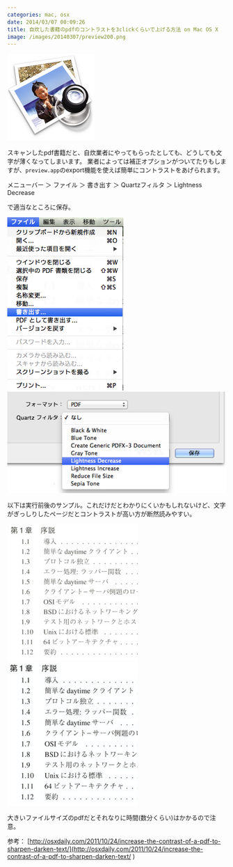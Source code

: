 ```yaml
---
categories: mac, osx
date: 2014/03/07 00:09:26
title: 自炊した書籍のpdfのコントラストを3clickくらいで上げる方法 on Mac OS X
image: /images/20140307/preview200.png
---
```


![preview app](/images/20140307/preview200.png ) 

スキャンしたpdf書籍だと、自炊業者にやってもらったとしても、どうしても文字が薄くなってしまいます。
業者によっては補正オプションがついてたりもしますが、`preview.app`のexport機能を使えば簡単にコントラストをあげられます。

メニューバー ＞ ファイル ＞ 書き出す ＞ Quartzフィルタ ＞ Lightness Decrease

で適当なところに保存。

![menu](/images/20140307/menu1.png ) ![menu2](/images/20140307/menu2.png ) 


以下は実行前後のサンプル。これだけだとわかりにくいかもしれないけど、文字がぎっしりしたページだとコントラストが高い方が断然読みやすい。

![before](/images/20140307/before300.png )  ![after](/images/20140307/after300.png ) 

大きいファイルサイズのpdfだとそれなりに時間(数分くらい)はかかるので注意。


参考： [http://osxdaily.com/2011/10/24/increase-the-contrast-of-a-pdf-to-sharpen-darken-text/](http://osxdaily.com/2011/10/24/increase-the-contrast-of-a-pdf-to-sharpen-darken-text/ ) 
